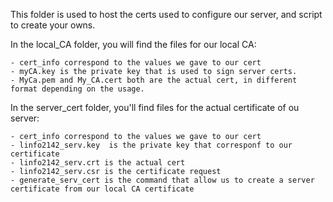 This folder is used to host the certs used to configure our server, and script to create your owns.

In the local_CA folder, you will find the files for our local CA:

	- cert_info correspond to the values we gave to our cert
	- myCA.key is the private key that is used to sign server certs.
	- MyCa.pem and My_CA.cert both are the actual cert, in different format depending on the usage. 
	
In the server_cert folder, you'll find files for the actual certificate of ou server:
	
	- cert_info correspond to the values we gave to our cert
	- linfo2142_serv.key  is the private key that corresponf to our certificate
	- linfo2142_serv.crt is the actual cert
	- linfo2142_serv.csr is the certificate request
	- generate_serv_cert is the command that allow us to create a server certificate from our local CA certificate 
